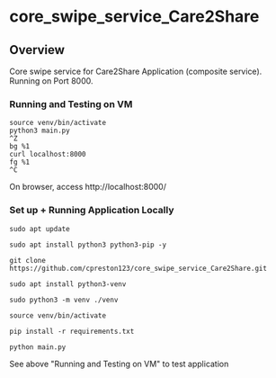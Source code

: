 # core_swipe_service_Care2Share

## Overview
Core swipe service for Care2Share Application (composite service).
Running on Port 8000.

### Running and Testing on VM
```
source venv/bin/activate
python3 main.py
^Z
bg %1
curl localhost:8000
fg %1
^C
```
On browser, access http://localhost:8000/


### Set up + Running Application Locally
```
sudo apt update

sudo apt install python3 python3-pip -y

git clone https://github.com/cpreston123/core_swipe_service_Care2Share.git

sudo apt install python3-venv

sudo python3 -m venv ./venv

source venv/bin/activate

pip install -r requirements.txt

python main.py

```
See above "Running and Testing on VM" to test application







